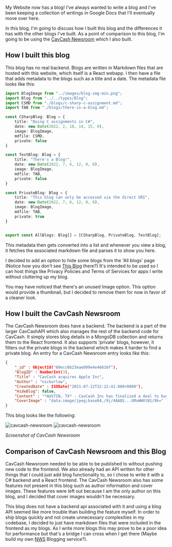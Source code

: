 My Website now has a blog! I've always wanted to write a blog and I've been keeping a collection of writings in Google Docs that I'll eventually move over here.

In this blog, I'm going to discuss how I built this blog and the differences it has with the other blogs I've built. As a point of comparison to this blog, I'm going 
to be using the [CavCash Newsroom](https://cavcash.com/newsroom) which I also built.

## How I built this blog

This blog has no real backend. Blogs are written in Markdown files that are hosted with this website, which itself is a React webapp. I then have a file that adds metadata
to the blogs such as a title and a date. The metadata file looks like this:
```typescript
import BlogImage from "../images/blog-img-min.png";
import Blog from "../../types/Blog";
import CSMD from "./blogs/c-sharp-c-assignment.md";
import TAB from "./blogs/there-is-a-blog.md";

const CSharpBlog: Blog = {
    title: "Doing C assignments in C#",
    date: new Date(2022, 2, 18, 14, 15, 0),
    image: BlogImage,
    mdfile: CSMD,
    private: false
}

const TestBlog: Blog = {
    title: "There's a Blog!",
    date: new Date(2022, 7, 6, 12, 0, 0),
    image: BlogImage,
    mdfile: TAB,
    private: false
}

const PrivateBlog: Blog = {
    title: "This blog can only be accessed via the direct URI",
    date: new Date(2022, 7, 6, 12, 0, 0),
    image: BlogImage,
    mdfile: TAB,
    private: true
}


export const AllBlogs: Blog[] = [CSharpBlog, PrivateBlog, TestBlog];
```
This metadata then gets converted into a list and whenever you view a blog, it fetches the associated markdown file and parses it to show you here.

I decided to add an option to hide some blogs from the 'All blogs' page (Notice how you don't see [This Blog](http://nickorlow.com/blog?id=1) there?) 
It's intended to be used so I can host things like Privacy Policies and Terms of Services for apps I write without cluttering up my blog. 

You may have noticed that there's an unused Image option. This option would provide a thumbnail, but I decided to remove them for now in favor of a cleaner look.

## How I built the CavCash Newsroom

The CavCash Newsroom does have a backend. The backend is a part of the larger CavCashAPI which also manages the rest of the backend code for CavCash.
It simply stores blog details in a MongoDB collection and returns them to the React frontend. It also supports 'private' blogs, however, it filters
out the private blogs in the backend which makes it harder to find a private blog. An entry for a CavCash Newsroom entry looks like this:
```json
{
    "_id" : ObjectId("60ecc0b23eae899e4e46616f"),
    "BlogID" : NumberInt(3),
    "Title" : "CavCash acquires Apple Inc",
    "Author" : "nickorlow",
    "CreatedDate" : ISODate("2021-07-12T22:22:41.000+0000"),
    "HideBlog": false,
    "Content" : "*AUSTIN, TX* - CavCash Inc has finalized a deal to buy Apple Inc (NASDAQ: AAPL) for 3.3 trillion dollars. This marks the 3rd 'FAANG' company CavCash has acquired, with the others being Google and Amazon. CavCash CEO Nicholas Orlowsky has been quoted as saying: \"We are pleased to welcome Apple to the CavCash family.\"\n\nApple CEO Tim Cook was enthused about the deal, expressing excitement for Apple's integration into the overall CavCash ecosystem. Tim will remain CEO of Apple for at least the next two years. \n\nSome have expressed antitrust concerns about CavCash becoming a monopoly.\"\n",
    "CoverImage" : "data:image/jpeg;base64,/9j/4AAQS...GMvWWXtB1/9k="
}
```
 
This blog looks like the following: 

![cavcash-newsroom](/blog-images/example-blog-list.png)
![cavcash-newsroom](/blog-images/example-blog-content.png)

_Screenshot of CavCash Newsroom_

## Comparison of CavCash Newsroom and this Blog

CavCash Newsroom needed to be able to be published to without pushing new code to the frontend. We also already had an API written for other things that I could just add
blog functionality to, so I chose to write it with a C# backend and a React frontend. The CavCash Newsroom also has some features not present in this blog such as author information and cover images. These features were left out because I am the only author on this blog, and I decided that cover images wouldn't be necessary.

This blog does not have a backend api associated with it and using a blog API seemed like more trouble than building the feature myself. In order to ship blogs quickly and not create unnecessary complexities in my codebase, I decided to just have markdown files that were included in the frontend as my blogs. As I write more blogs this may prove to be a poor idea for performance but that's a bridge I can cross when I get there (Maybe build my own [NWS](https://nws.nickorlow.com) Blogging service?).
